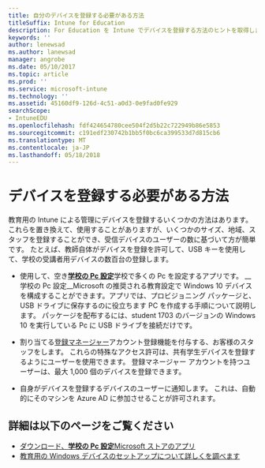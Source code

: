 ```yaml
---
title: 自分のデバイスを登録する必要がある方法
titleSuffix: Intune for Education
description: For Education を Intune でデバイスを登録する方法のヒントを取得します。
keywords: ''
author: lenewsad
ms.author: lanewsad
manager: angrobe
ms.date: 05/10/2017
ms.topic: article
ms.prod: ''
ms.service: microsoft-intune
ms.technology: ''
ms.assetid: 45160df9-126d-4c51-a0d3-0e9fad0fe929
searchScope:
- IntuneEDU
ms.openlocfilehash: fdf424654780cee504f2d5b22c722949b86e5853
ms.sourcegitcommit: c191edf230742b1bb5f0bc6ca399533d7d815cb6
ms.translationtype: MT
ms.contentlocale: ja-JP
ms.lasthandoff: 05/18/2018
---
```

# <a name="how-should-i-enroll-devices"></a>デバイスを登録する必要がある方法

教育用の Intune による管理にデバイスを登録するいくつかの方法はあります。 これらを置き換えて、使用することがありますが、いくつかのサイズ、地域、スタッフを登録することができ、受信デバイスのユーザーの数に基づいて方が簡単です。 たとえば、教師自体がデバイスを登録を許可して、USB キーを使用して、学校の受講者用デバイスの数百台の登録します。

* 使用して、空き[__学校の Pc 設定__](https://docs.microsoft.com/education/windows/use-set-up-school-pcs-app)学校で多くの Pc を設定するアプリです。 __学校の Pc 設定__Microsoft の推奨される教育設定で Windows 10 デバイスを構成することができます。アプリでは、プロビジョニング パッケージと、USB ドライブに保存するのに役立ちます PC を作成する手順について説明します。 パッケージを配布するには、student 1703 のバージョンの Windows 10 を実行している Pc に USB ドライブを接続だけです。

* 割り当てる[登録マネージャー](what-are-enrollment-managers.md)アカウント登録機能を付与する、お客様のスタッフをします。 これらの特殊なアクセス許可は、共有学生デバイスを登録するようにユーザーを使用できます。 登録マネージャー アカウントを持つユーザーは、最大 1,000 個のデバイスを登録できます。

* 自身がデバイスを登録するデバイスのユーザーに通知します。 これは、自動的にそのマシンを Azure AD に参加させることが許可されます。

## <a name="find-out-more"></a>詳細は以下のページをご覧ください

- [ダウンロード、**学校の Pc 設定**Microsoft ストアのアプリ](https://www.microsoft.com/store/p/set-up-school-pcs/9nblggh4ls40)
- [教育用の Windows デバイスのセットアップについて詳しくを調べます](https://docs.microsoft.com/education/windows/set-up-windows-10)
